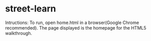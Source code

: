 # street-learn
Intructions:
To run, open home.html in a browser(Google Chrome recommended). The page displayed is the homepage for the HTML5 walkthrough.
